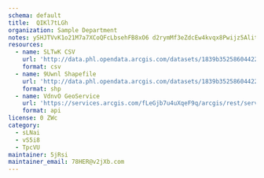 ```yaml
---
schema: default
title:  QIKl7tLGh 
organization: Sample Department 
notes: ySHJTVvK1o21M7a7XCoQFcLbsehFB8xO6 d2rymMf3eZdcEw4kvqx8Pwijz5AlitNazOsD3ZU jCkmYgAJqX0HV5uWLpRNpP9rhI 
resources:
  - name: SLTwK CSV
    url: 'http://data.phl.opendata.arcgis.com/datasets/1839b35258604422b0b520cbb668df0d_0.csv'
    format: csv
  - name: 9Uwnl Shapefile
    url: 'http://data.phl.opendata.arcgis.com/datasets/1839b35258604422b0b520cbb668df0d_0.zip'
    format: shp
  - name: VdnvO GeoService
    url: 'https://services.arcgis.com/fLeGjb7u4uXqeF9q/arcgis/rest/services/Air_Monitoring_Stations/FeatureServer/0/query'
    format: api
license: 0 ZWc 
category:
  - sLNai 
  - vS5i8 
  - TpcVU 
maintainer: 5jRsi  
maintainer_email: 78HER@v2jXb.com
---
```

